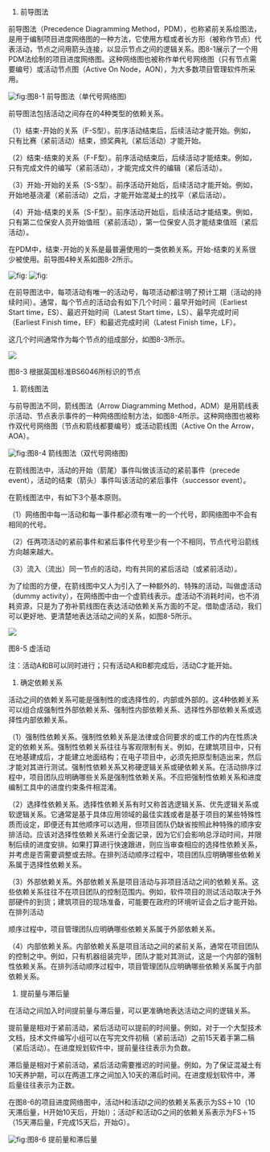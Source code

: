 
1. 前导图法

前导图法（Precedence Diagramming
Method，PDM），也称紧前关系绘图法，是用于编制项目进度网络图的一种方法，它使用方框或者长方形（被称作节点）代表活动，节点之间用箭头连接，以显示节点之间的逻辑关系。图8-1展示了一个用PDM法绘制的项目进度网络图。这种网络图也被称作单代号网络图（只有节点需要编号）或活动节点图（Active
On Node，AON），为大多数项目管理软件所采用。

![](https://img.kancloud.cn/61/38/6138e39b738a0a907f7bd53c5f3f7b56_1104x560.png "fig:")图8-1 前导图法（单代号网络图)

前导图法包括活动之间存在的4种类型的依赖关系。

（1）结束-开始的关系（F-S型）。前序活动结束后，后续活动才能开始。例如，只有比赛（紧前活动）结束，颁奖典礼（紧后活动）才能开始。

（2）结束-结束的关系（F-F型）。前序活动结束后，后续活动才能结束。例如，只有完成文件的编写（紧前活动），才能完成文件的编辑（紧后活动）。

（3）开始-开始的关系（S-S型）。前序活动开始后，后续活动才能开始。例如，开始地基浇灌（紧前活动）之后，才能开始混凝土的找平（紧后活动）。

（4）开始-结束的关系（S-F型）。前序活动开始后，后续活动才能结束。例如，只有第二位保安人员开始值班（紧前活动），第一位保安人员才能结束值班（紧后活动）。

在PDM中，结束-开始的关系是最普遍使用的一类依赖关系。开始-结束的关系很少被使用。前导图4种关系如图8-2所示。

![](https://img.kancloud.cn/86/e0/86e00b2818d1c060a102c8d3788cdb56_1212x676.jpeg "fig:")
![](https://img.kancloud.cn/d9/1a/d91af06f3f1f724d0449d1ed87a3ba1c_1098x637.jpeg "fig:")

在前导图法中，每项活动有唯一的活动号，每项活动都注明了预计工期（活动的持续时间）。通常，每个节点的活动会有如下几个时间：最早开始时间（Earliest
Start time，ES）、最迟开始时间（Latest Start
time，LS）、最早完成时间（Earliest Finish
time，EF）和最迟完成时间（Latest Finish time，LF）。

这几个时间通常作为每个节点的组成部分，如图8-3所示。

![](https://img.kancloud.cn/75/04/7504bfd932e7a620995a6aa39986c65b_740x224.png)

图8-3 根据英国标准BS6046所标识的节点

1. 箭线图法

与前导图法不同，箭线图法（Arrow Diagramming
Method，ADM）是用箭线表示活动、节点表示事件的一种网络图绘制方法，如图8-4所示。这种网络图也被称作双代号网络图（节点和箭线都要编号）或活动箭线图（Active
On the Arrow，AOA）。

![](https://img.kancloud.cn/28/2d/282d9faa4696f0cdd1830401faf9cd70_948x548.png "fig:")图8-4 箭线图法（双代号网络图)

在箭线图法中，活动的开始（箭尾）事件叫做该活动的紧前事件（precede
event），活动的结束（箭头）事件叫该活动的紧后事件（successor event）。

在箭线图法中，有如下3个基本原则。

（1）网络图中每一活动和每一事件都必须有唯一的一个代号，即网络图中不会有相同的代号。

（2）任两项活动的紧前事件和紧后事件代号至少有一个不相同，节点代号沿箭线方向越来越大。

（3）流入（流出）同一节点的活动，均有共同的紧后活动（或紧前活动）。

为了绘图的方便，在箭线图中又人为引入了一种额外的、特殊的活动，叫做虚活动（dummy
activity），在网络图中由一个虚箭线表示。虚活动不消耗时间，也不消耗资源，只是为了弥补箭线图在表达活动依赖关系方面的不足。借助虚活动，我们可以更好地、更清楚地表达活动之间的关系，如图8-5所示。

![](https://img.kancloud.cn/b4/8d/b48d3096b92b74c176cc6c5222200414_1306x380.png)

图8-5 虚活动

注：活动A和B可以同时进行；只有活动A和B都完成后，活动C才能开始。

1. 确定依赖关系

活动之间的依赖关系可能是强制性的或选择性的，内部或外部的。这4种依赖关系可以组合成强制性外部依赖关系、强制性内部依赖关系、选择性外部依赖关系或选择性内部依赖关系。

（1）强制性依赖关系。强制性依赖关系是法律或合同要求的或工作的内在性质决定的依赖关系。强制性依赖关系往往与客观限制有关。例如，在建筑项目中，只有在地基建成后，才能建立地面结构；在电子项目中，必须先把原型制造出来，然后才能对其进行测试。强制性依赖关系又称硬逻辑关系或硬依赖关系。在活动排序过程中，项目团队应明确哪些关系是强制性依赖关系。不应把强制性依赖关系和进度编制工具中的进度约束条件相混淆。

（2）选择性依赖关系。选择性依赖关系有时又称首选逻辑关系、优先逻辑关系或软逻辑关系。它通常是基于具体应用领域的最佳实践或者是基于项目的某些特殊性质而设定，即便还有其他顺序可以选用，但项目团队仍缺省按照此种特殊的顺序安排活动。应该对选择性依赖关系进行全面记录，因为它们会影响总浮动时间，并限制后续的进度安排。如果打算进行快速跟进，则应当审查相应的选择性依赖关系，并考虑是否需要调整或去除。在排列活动顺序过程中，项目团队应明确哪些依赖关系属于选择性依赖关系。

（3）外部依赖关系。外部依赖关系是项目活动与非项目活动之间的依赖关系。这些依赖关系往往不在项目团队的控制范围内。例如，软件项目的测试活动取决于外部硬件的到货；建筑项目的现场准备，可能要在政府的环境听证会之后才能开始。在排列活动

顺序过程中，项目管理团队应明确哪些依赖关系属于外部依赖关系。

（4）内部依赖关系。内部依赖关系是项目活动之间的紧前关系，通常在项目团队的控制之中。例如，只有机器组装完毕，团队才能对其测试，这是一个内部的强制性依赖关系。在排列活动顺序过程中，项目管理团队应明确哪些依赖关系属于内部依赖关系。

1. 提前量与滞后量

在活动之间加入时间提前量与滞后量，可以更准确地表达活动之间的逻辑关系。

提前量是相对于紧前活动，紧后活动可以提前的时间量。例如，对于一个大型技术文档，技术文件编写小组可以在写完文件初稿（紧前活动）之前15天着手第二稿（紧后活动）。在进度规划软件中，提前量往往表示为负数。

滞后量是相对于紧前活动，紧后活动需要推迟的时间量。例如，为了保证混凝土有10天养护期，可以在两道工序之间加入10天的滞后时间。在进度规划软件中，滞后量往往表示为正数。

在图8-6的项目进度网络图中，活动H和活动I之间的依赖关系表示为SS＋10（10天滞后量，H开始10天后，开始I）；活动F和活动G之间的依赖关系表示为FS＋15（15天滞后量，F完成15天后，开始G）。

![](https://img.kancloud.cn/fe/75/fe75e79d53273d413b5ae55672a89beb_1336x704.png "fig:")图8-6 提前量和滞后量
